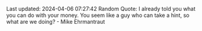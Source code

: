 Last updated: 2024-04-06 07:27:42
Random Quote: I already told you what you can do with your money. You seem like a guy who can take a hint, so what are we doing? - Mike Ehrmantraut